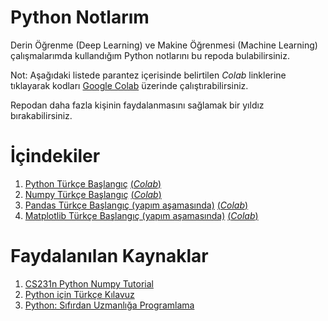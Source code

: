 # Python Notlarım

Derin Öğrenme (Deep Learning) ve Makine Öğrenmesi (Machine Learning) çalışmalarımda kullandığım Python notlarını bu repoda bulabilirsiniz.

Not: Aşağıdaki listede parantez içerisinde belirtilen _Colab_ linklerine tıklayarak kodları [Google Colab](https://medium.com/deep-learning-turkey/google-colab-free-gpu-tutorial-e113627b9f5d) üzerinde çalıştırabilirsiniz.

Repodan daha fazla kişinin faydalanmasını sağlamak bir yıldız bırakabilirsiniz.

İçindekiler
======


1. [Python Türkçe Başlangıç](https://github.com/fuatbeser/python-notlarim/blob/master/core_python_tutorial_turkish.ipynb) [(_Colab_)](https://colab.research.google.com/github/fuatbeser/python-notlarim/blob/master/core_python_tutorial_turkish.ipynb)
2. [Numpy Türkçe Başlangıç](https://github.com/fuatbeser/python-notlarim/blob/master/numpy_tutorial_turkish.ipynb) [(_Colab_)](https://colab.research.google.com/github/fuatbeser/python-notlarim/blob/master/numpy_tutorial_turkish.ipynb)
3. [Pandas Türkçe Başlangıç (yapım aşamasında)](https://github.com/fuatbeser/python-notlarim/blob/master/pandas_tutorial_turkish.ipynb) [(_Colab_)](https://colab.research.google.com/github/fuatbeser/python-notlarim/blob/master/pandas_tutorial_turkish.ipynb)
4. [Matplotlib Türkçe Başlangıç (yapım aşamasında)](https://github.com/fuatbeser/python-notlarim/blob/master/matplotlib_tutorial_turkish.ipynb) [(_Colab_)](https://colab.research.google.com/github/fuatbeser/python-notlarim/blob/master/matplotlib_tutorial_turkish.ipynb)

Faydalanılan Kaynaklar
======

1. [CS231n Python Numpy Tutorial](http://cs231n.github.io/python-numpy-tutorial/)
2. [Python için Türkçe Kılavuz](https://belgeler.yazbel.com/python-istihza.pdf)
3. [Python: Sıfırdan Uzmanlığa Programlama](https://www.udemy.com/python-sfrdan-uzmanlga-programlama-1/)
